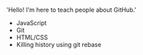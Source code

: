 'Hello! I'm here to teach people about GitHub.'
* JavaScript
* Git
* HTML/CSS
* Killing history using git rebase